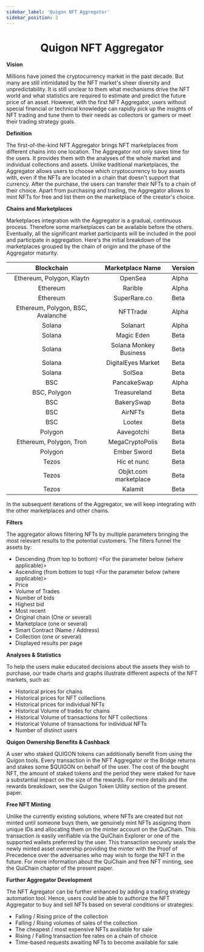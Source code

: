 ```yaml
---
sidebar_label: 'Quigon NFT Aggregator'
sidebar_position: 2
---
```


# <center>Quigon NFT Aggregator</center>

**Vision**

Millions have joined the cryptocurrency market in the past decade. But many are still intimidated by the NFT market's sheer diversity and unpredictability. It is still unclear to them what mechanisms drive the NFT world and what statistics are required to estimate and predict the future price of an asset. However, with the first NFT Aggregator, users without special financial or technical knowledge can rapidly pick up the insights of NFT trading and tune them to their needs as collectors or gamers or meet their trading strategy goals.

**Definition**

The first-of-the-kind NFT Aggregator brings NFT marketplaces from different chains into one location. The Aggregator not only saves time for the users. It provides them with the analyses of the whole market and individual collections and assets. Unlike traditional marketplaces, the Aggregator allows users to choose which cryptocurrency to buy assets with, even if the NFTs are located in a chain that doesn't support that currency. After the purchase, the users can transfer their NFTs to a chain of their choice. Apart from purchasing and trading, the Aggregator allows to mint NFTs for free and list them on the marketplace of the creator's choice.

**Chains and Marketplaces**

Marketplaces integration with the Aggregator is a gradual, continuous process. Therefore some marketplaces can be available before the others. Eventually, all the significant market participants will be included in the pool and participate in aggregation. Here's the initial breakdown of the marketplaces grouped by the chain of origin and the phase of the Aggregator maturity.

|Blockchain|Marketplace Name|Version|
|:--------:|:--------------:|:------|
|Ethereum, Polygon, Klaytn|OpenSea|Alpha|
|Ethereum|Rarible|Alpha|
|Ethereum|SuperRare.co|Beta|
|Ethereum, Polygon, BSC, Avalanche|NFTTrade|Alpha|
|Solana|Solanart|Alpha|
|Solana|Magic Eden|Beta|
|Solana|Solana Monkey Business|Beta|
|Solana|DigitalEyes Market|Beta|
|Solana|SolSea|Beta|
|BSC|PancakeSwap|Alpha|
|BSC, Polygon|Treasureland|Beta|
|BSC|BakerySwap|Beta|
|BSC|AirNFTs|Beta|
|BSC|Lootex|Beta|
|Polygon|Aavegotchi|Beta|
|Ethereum, Polygon, Tron|MegaCryptoPolis|Beta|
|Polygon|Ember Sword|Beta|
|Tezos|Hic et nunc|Beta|
|Tezos|Objkt.com marketplace|Beta|
|Tezos|Kalamit|Beta|

In the subsequent iterations of the Aggregator, we will keep integrating with the other marketplaces and other chains.

**Filters**

The aggregator allows filtering NFTs by multiple parameters bringing the most relevant results to the potential customers. The filters funnel the assets by:
- Descending (from top to bottom) <For the parameter below (where applicable)>
- Ascending (from bottom to top) <For the parameter below (where applicable)>
- Price
- Volume of Trades
- Number of bids
- Highest bid
- Most recent
- Original chain (One or several)
- Marketplace (one or several)
- Smart Contract (Name / Address)
- Collection (one or several)
- Displayed results per page

**Analyses & Statistics**

To help the users make educated decisions about the assets they wish to purchase, our trade charts and graphs illustrate different aspects of the NFT markets, such as:
- Historical prices for chains
- Historical prices for NFT collections
- Historical prices for individual NFTs
- Historical Volume of trades for chains
- Historical Volume of transactions for NFT collections
- Historical Volume of transactions for individual NFTs
- Number of distinct users 


**Quigon Ownership Benefits & Cashback**

A user who staked QUIGON tokens can additionally benefit from using the Quigon tools. Every transaction in the NFT Aggregator or the Bridge returns and stakes some $QUIGON on behalf of the user. The cost of the bought NFT, the amount of staked tokens and the period they were staked for have a substantial impact on the size of the rewards. For more details and the rewards breakdown, see the Quigon Token Utility section of the present paper.

**Free NFT Minting**

Unlike the currently existing solutions, where NFTs are created but not minted until someone buys them, we genuinely mint NFTs assigning them unique IDs and allocating them on the minter account on the QuiChain. This transaction is easily verifiable via the QuiChain Explorer or one of the supported wallets preferred by the user. This transaction securely seals the newly minted asset ownership providing the minter with the Proof of Precedence over the adversaries who may wish to forge the NFT in the future. For more information about the QuiChain and free NFT minting, see the QuiChain chapter of the present paper.

**Further Aggregator Development**

The NFT Agregator can be further enhanced by adding a trading strategy automation tool. Hence, users could be able to authorize the NFT Aggregator to buy and sell NFTs based on several conditions or strategies:
- Falling / Rising price of the collection
- Falling / Rising volumes of sales of the collection
- The cheapest / most expensive NFTs available for sale
- Rising / Falling transaction fee rates on a chain of choice
- Time-based requests awaiting NFTs to become available for sale
